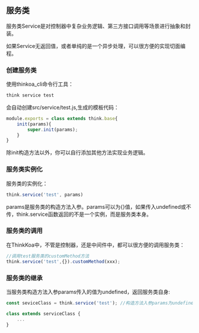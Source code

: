 ## 服务类

服务类Service是对控制器中复杂业务逻辑、第三方接口调用等场景进行抽象和封装。

如果Service无返回值，或者单纯的是一个异步处理，可以很方便的实现切面编程。

### 创建服务类

使用thinkoa_cli命令行工具：

```bash
think service test
```

会自动创建src/service/test.js,生成的模板代码：

```js
module.exports = class extends think.base{
	init(params){
		super.init(params);
	}
}
```

除init构造方法以外，你可以自行添加其他方法实现业务逻辑。

### 服务类实例化

服务类的实例化：

```js
think.service('test', params)
```

params是服务类的构造方法入参。params可以为{}值，如果传入undefined或不传，think.service函数返回的不是一个实例，而是服务类本身。

### 服务类的调用

在ThinkKoa中，不管是控制器，还是中间件中，都可以很方便的调用服务类：

```js
//调用test服务类的customMethod方法
think.service('test',{}).customMethod(xxx); 

```

### 服务类的继承

当服务类构造方法入参params传入的值为undefined，返回服务类自身:

```js
const seviceClass = think.service('test'); //构造方法入参params为undefined

class extends serviceClass {
	...
}
```